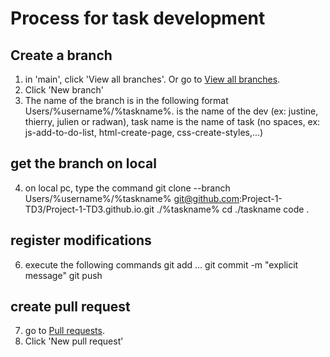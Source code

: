 # Process for task development
## Create a branch
1) in 'main', click 'View all branches'. Or go to [View all branches](https://github.com/Project-1-TD3/Project-1-TD3.github.io/branches).
2) Click 'New branch'
3) The name of the branch is in the following format Users/%username%/%taskname%. <username> is the name of the dev (ex: justine, thierry, julien or radwan), task name is the name of task (no spaces, ex: js-add-to-do-list, html-create-page, css-create-styles,...)
## get the branch on local
4) on local pc, type the command
   git clone --branch Users/%username%/%taskname% git@github.com:Project-1-TD3/Project-1-TD3.github.io.git ./%taskname%
   cd ./taskname
   code .
## register modifications
6) execute the following commands
   git add ...
   git commit -m "explicit message"
   git push
## create pull request
7) go to [Pull requests](https://github.com/Project-1-TD3/Project-1-TD3.github.io/pulls).
8) Click 'New pull request'
